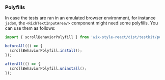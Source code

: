 ### Polyfills

In case the tests are ran in an emulated browser environment, for instance `jsdom`, the `<RichTextInputArea/>` component might need some
polyfills. You can use them as follows:

```javascript
import { scrollBehaviorPolyfill } from 'wix-style-react/dist/testkit/polyfills';

beforeAll(() => {
  scrollBehaviorPolyfill.install();
});

afterAll(() => {
  scrollBehaviorPolyfill.uninstall();
});
```
